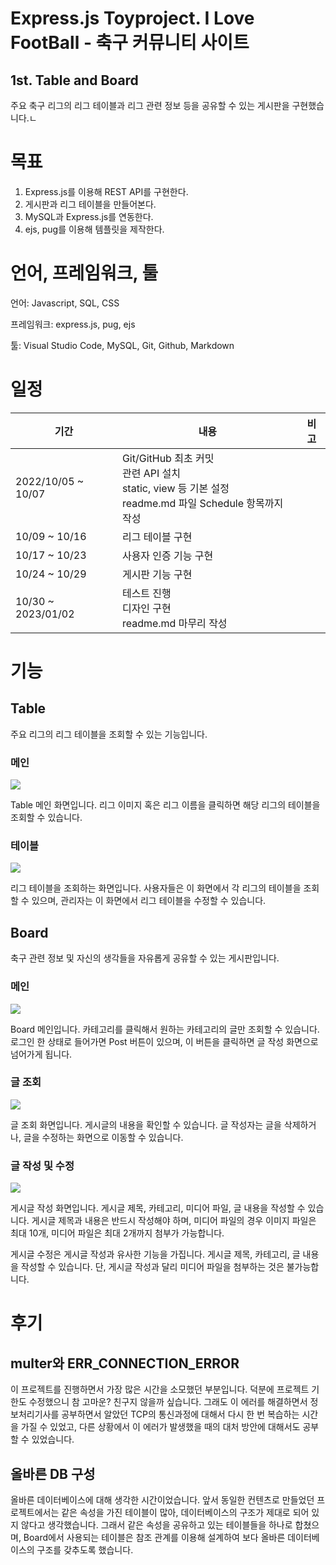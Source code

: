 # Express.js Toyproject. I Love FootBall - 축구 커뮤니티 사이트
## 1st. Table and Board
주요 축구 리그의 리그 테이블과 리그 관련 정보 등을 공유할 수 있는 게시판을 구현했습니다.ㄴ

# 목표
1. Express.js를 이용해 REST API를 구현한다.
2. 게시판과 리그 테이블을 만들어본다.
3. MySQL과 Express.js를 연동한다.
4. ejs, pug를 이용해 템플릿을 제작한다.

# 언어, 프레임워크, 툴
언어: Javascript, SQL, CSS

프레임워크: express.js, pug, ejs

툴: Visual Studio Code, MySQL, Git, Github, Markdown

# 일정
| 기간 | 내용 | 비고 |
|---|---|---|
| 2022/10/05 ~ 10/07 | Git/GitHub 최초 커밋 <br> 관련 API 설치 <br> static, view 등 기본 설정 <br> readme.md 파일 Schedule 항목까지 작성 |  |
| 10/09 ~ 10/16 | 리그 테이블 구현 |  |
| 10/17 ~ 10/23 | 사용자 인증 기능 구현 |  |
| 10/24 ~ 10/29 | 게시판 기능 구현 |  |
| 10/30 ~ 2023/01/02 | 테스트 진행 <br> 디자인 구현 <br> readme.md 마무리 작성 |  |

# 기능
## Table
주요 리그의 리그 테이블을 조회할 수 있는 기능입니다.

### 메인
![](/3rdproject/readmefiles/leaguechoice.png)

Table 메인 화면입니다. 리그 이미지 혹은 리그 이름을 클릭하면 해당 리그의 테이블을 조회할 수 있습니다.

### 테이블
![](/3rdproject/readmefiles/leaguetable.png)

리그 테이블을 조회하는 화면입니다. 사용자들은 이 화면에서 각 리그의 테이블을 조회할 수 있으며, 관리자는 이 화면에서 리그 테이블을 수정할 수 있습니다.

## Board
축구 관련 정보 및 자신의 생각들을 자유롭게 공유할 수 있는 게시판입니다.

### 메인
![](/3rdproject/readmefiles/board.png)

Board 메인입니다. 카테고리를 클릭해서 원하는 카테고리의 글만 조회할 수 있습니다. 로그인 한 상태로 들어가면 Post 버튼이 있으며, 이 버튼을 클릭하면 글 작성 화면으로 넘어가게 됩니다.

### 글 조회
![](/3rdproject/readmefiles/board_detail.png)

글 조회 화면입니다. 게시글의 내용을 확인할 수 있습니다. 글 작성자는 글을 삭제하거나, 글을 수정하는 화면으로 이동할 수 있습니다.

### 글 작성 및 수정
![](/3rdproject/readmefiles/board_post.png)

게시글 작성 화면입니다. 게시글 제목, 카테고리, 미디어 파일, 글 내용을 작성할 수 있습니다. 게시글 제목과 내용은 반드시 작성해야 하며, 미디어 파일의 경우 이미지 파일은 최대 10개, 미디어 파일은 최대 2개까지 첨부가 가능합니다.

게시글 수정은 게시글 작성과 유사한 기능을 가집니다. 게시글 제목, 카테고리, 글 내용을 작성할 수 있습니다. 단, 게시글 작성과 달리 미디어 파일을 첨부하는 것은 불가능합니다.

# 후기
## multer와 ERR_CONNECTION_ERROR
이 프로젝트를 진행하면서 가장 많은 시간을 소모했던 부분입니다. 덕분에 프로젝트 기한도 수정했으니 참 고마운? 친구지 않을까 싶습니다. 그래도 이 에러를 해결하면서 정보처리기사를 공부하면서 알았던 TCP의 통신과정에 대해서 다시 한 번 복습하는 시간을 가질 수 있었고, 다른 상황에서 이 에러가 발생했을 때의 대처 방안에 대해서도 공부할 수 있었습니다.

## 올바른 DB 구성
올바른 데이터베이스에 대해 생각한 시간이었습니다. 앞서 동일한 컨텐츠로 만들었던 프로젝트에서는 같은 속성을 가진 테이블이 많아, 데이터베이스의 구조가 제대로 되어 있지 않다고 생각했습니다. 그래서 같은 속성을 공유하고 있는 테이블들을 하나로 합쳤으며, Board에서 사용되는 테이블은 참조 관계를 이용해 설계하여 보다 올바른 데이터베이스의 구조를 갖추도록 했습니다.